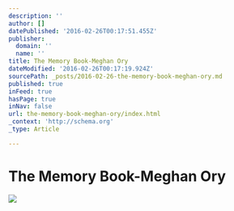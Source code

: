 ```yaml
---
description: ''
author: []
datePublished: '2016-02-26T00:17:51.455Z'
publisher:
  domain: ''
  name: ''
title: The Memory Book-Meghan Ory
dateModified: '2016-02-26T00:17:19.924Z'
sourcePath: _posts/2016-02-26-the-memory-book-meghan-ory.md
published: true
inFeed: true
hasPage: true
inNav: false
url: the-memory-book-meghan-ory/index.html
_context: 'http://schema.org'
_type: Article

---
```

# The Memory Book-Meghan Ory
![](https://the-grid-user-content.s3-us-west-2.amazonaws.com/d88595a1-2fd1-4bf2-ad1a-13da9c37dfb3.png)